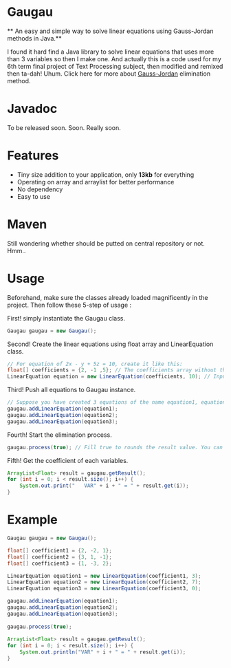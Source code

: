 # Gaugau
** An easy and simple way to solve linear equations using Gauss-Jordan methods in Java.**

I found it hard find a Java library to solve linear equations that uses more than 3 variables so then I make one. And actually this is a code used for my 6th term final project of Text Processing subject, then modified and remixed then ta-dah! Uhum.
Click here for more about [Gauss-Jordan](https://en.wikipedia.org/wiki/Gaussian_elimination) elimination method.

# Javadoc

To be released soon. Soon. Really soon.

# Features
- Tiny size addition to your application, only **13kb** for everything
- Operating on array and arraylist for better performance
- No dependency
- Easy to use

# Maven
Still wondering whether should be putted on central repository or not. Hmm..

# Usage
Beforehand, make sure the classes already loaded magnificently in the project. Then follow these 5-step of usage :

First! simply instantiate the Gaugau class.

```java
Gaugau gaugau = new Gaugau();
```

Second! Create the linear equations using float array and LinearEquation class.

```java
// For equation of 2x - y + 5z = 10, create it like this:
float[] coefficients = {2, -1 ,5}; // The coefficients array without the constant.
LinearEquation equation = new LinearEquation(coefficients, 10); // Input the float array and the constant (10)
```

Third! Push all equations to Gaugau instance.

```java
// Suppose you have created 3 equations of the name equation1, equation2, equation3
gaugau.addLinearEquation(equation1);
gaugau.addLinearEquation(equation2);
gaugau.addLinearEquation(equation3);
```

Fourth! Start the elimination process.

```java
gaugau.process(true); // Fill true to rounds the result value. You can left it empty though (default is false)
```

Fifth! Get the coefficient of each variables.

```java
ArrayList<Float> result = gaugau.getResult();
for (int i = 0; i < result.size(); i++) {
    System.out.print("   VAR" + i + " = " + result.get(i));
}
```


# Example
```java
Gaugau gaugau = new Gaugau();

float[] coefficient1 = {2, -2, 1};
float[] coefficient2 = {3, 1, -1};
float[] coefficient3 = {1, -3, 2};

LinearEquation equation1 = new LinearEquation(coefficient1, 3);
LinearEquation equation2 = new LinearEquation(coefficient2, 7);
LinearEquation equation3 = new LinearEquation(coefficient3, 0);

gaugau.addLinearEquation(equation1);
gaugau.addLinearEquation(equation2);
gaugau.addLinearEquation(equation3);
       
gaugau.process(true);
       
ArrayList<Float> result = gaugau.getResult();
for (int i = 0; i < result.size(); i++) {
    System.out.println("VAR" + i + " = " + result.get(i));
}
        
```

